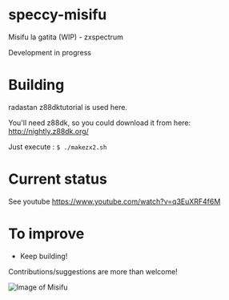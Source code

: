 # speccy-misifu
Misifu la gatita (WIP) - zxspectrum

Development in progress

# Building
radastan z88dktutorial is used here. 

You'll need z88dk, so you could download it from here:
http://nightly.z88dk.org/


Just execute :
`$ ./makezx2.sh` 

# Current status
See youtube  https://www.youtube.com/watch?v=q3EuXRF4f6M


# To improve
* Keep building!

Contributions/suggestions are more than welcome!

![Image of Misifu](https://user-images.githubusercontent.com/447481/45246573-5f997880-b302-11e8-8fba-1b5b2711f78c.png)
